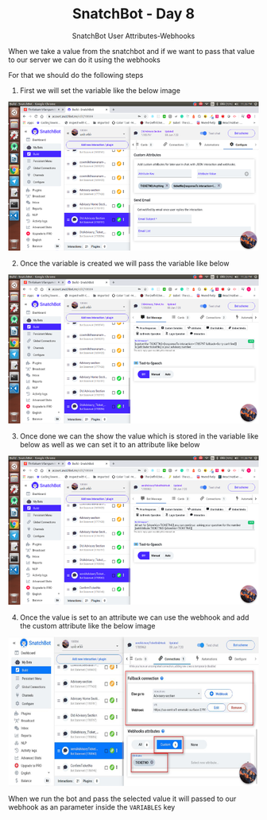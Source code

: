 <div align="center">
  <h1>SnatchBot - Day 8</h1>
  <p>SnatchBot User Attributes-Webhooks</p>
</div>

When we take a value from the snatchbot and if we want to pass that value to our server we can do it using the webhooks

For that we should do the following steps

1. First we will set the variable like the below image


<div align="center">
   <img src="../../assets/Day8/settingvarible.png" alt="snatchbot" height="300">
</div>

2. Once the variable is created we will pass the variable like below


<div align="center">
   <img src="../../assets/Day8/passingvariable.png" alt="snatchbot" height="300">
</div>

3. Once done we can the show the value which is stored in the variable like below as well as we can set it to an attribute like below


<div align="center">
   <img src="../../assets/Day8/passingvariabletoAttribute.png" alt="snatchbot" height="300">
</div>

4. Once the value is set to an attribute we can use the webhook and add the custom attribute like the below image


<div align="center">
   <img src="../../assets/Day8/Build - SnatchBot.jpg" alt="snatchbot" height="300">
</div>


When we run the bot and pass the selected value it will passed to our webhook as an parameter inside the `VARIABLES` key



